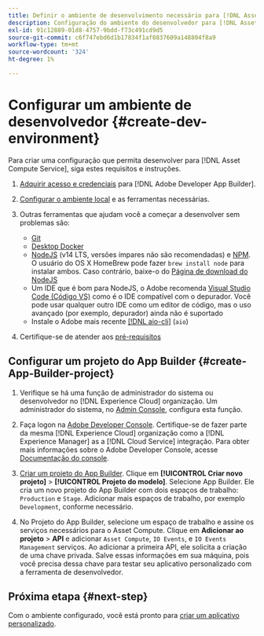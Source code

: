 ```yaml
---
title: Definir o ambiente de desenvolvimento necessário para [!DNL Asset Compute Service]
description: Configuração do ambiente do desenvolvedor para [!DNL Asset Compute Service] para começar a criar e testar o código personalizado.
exl-id: 91c12889-01d8-4757-9bdd-f73c491cd9d5
source-git-commit: c6f747ebd6d1b17834f1af0837609a148804f8a9
workflow-type: tm+mt
source-wordcount: '324'
ht-degree: 1%

---
```


# Configurar um ambiente de desenvolvedor {#create-dev-environment}

Para criar uma configuração que permita desenvolver para [!DNL Asset Compute Service], siga estes requisitos e instruções.

1. [Adquirir acesso e credenciais](https://developer.adobe.com/app-builder/docs/getting_started/#acquire-access-and-credentials) para [!DNL Adobe Developer App Builder].

1. [Configurar o ambiente local](https://developer.adobe.com/app-builder/docs/getting_started/#local-environment-set-up) e as ferramentas necessárias.

1. Outras ferramentas que ajudam você a começar a desenvolver sem problemas são:

   * [Git](https://git-scm.com/)
   * [Desktop Docker](https://www.docker.com/get-started)
   * [NodeJS](https://nodejs.org) (v14 LTS, versões ímpares não são recomendadas) e [NPM](https://www.npmjs.com). O usuário do OS X HomeBrew pode fazer `brew install node` para instalar ambos. Caso contrário, baixe-o do [Página de download do NodeJS](https://nodejs.org/en/)
   * Um IDE que é bom para NodeJS, o Adobe recomenda [Visual Studio Code (Código VS)](https://code.visualstudio.com) como é o IDE compatível com o depurador. Você pode usar qualquer outro IDE como um editor de código, mas o uso avançado (por exemplo, depurador) ainda não é suportado
   * Instale o Adobe mais recente [[!DNL aio-cli]](https://github.com/adobe/aio-cli) (`aio`)
   <!-- - install using `npm install -g @adobe/aio-cli@7.1.0` -->

1. Certifique-se de atender aos [pré-requisitos](/help/using/understand-extensibility.md#prerequisites-and-provisioning)

<!--
>[!NOTE]
>
>For now, use [!DNL Adobe I/O] CLI v7.1.0 of and do not use [!DNL Adobe I/O] CLI v8.
-->

## Configurar um projeto do App Builder {#create-App-Builder-project}

1. Verifique se há uma função de administrador do sistema ou desenvolvedor no [!DNL Experience Cloud] organização. Um administrador do sistema, no [Admin Console](https://adminconsole.adobe.com/overview), configura esta função.

1. Faça logon na [Adobe Developer Console](https://developer.adobe.com/console/user/servicesandapis). Certifique-se de fazer parte da mesma [!DNL Experience Cloud] organização como a [!DNL Experience Manager] as a [!DNL Cloud Service] integração. Para obter mais informações sobre o Adobe Developer Console, acesse [Documentação do console](https://developer.adobe.com/developer-console/docs/guides/).

1. [Criar um projeto do App Builder](https://developer.adobe.com/app-builder/docs/getting_started/first_app/). Clique em **[!UICONTROL Criar novo projeto]** > **[!UICONTROL Projeto do modelo]**. Selecione App Builder. Ele cria um novo projeto do App Builder com dois espaços de trabalho: `Production` e `Stage`. Adicionar mais espaços de trabalho, por exemplo `Development`, conforme necessário.

1. No Projeto do App Builder, selecione um espaço de trabalho e assine os serviços necessários para o Asset Compute. Clique em **Adicionar ao projeto** > **API** e adicionar `Asset Compute`, `IO Events`, e `IO Events Management` serviços. Ao adicionar a primeira API, ele solicita a criação de uma chave privada. Salve essas informações em sua máquina, pois você precisa dessa chave para testar seu aplicativo personalizado com a ferramenta de desenvolvedor.

## Próxima etapa {#next-step}

Com o ambiente configurado, você está pronto para [criar um aplicativo personalizado](develop-custom-application.md).

<!-- More ideas:
 
* Any steps in the beginning that lead to gotchas later should be called out for caution? For example,
  * don't change some defaults initially
  * know risks when deviating from standard path
  * naming conventions to follow
  * Retrieve and format credentials (YAML file details)

TBD: When aio-cli v8 bugs are resolved, update the AIO CLI install command to remove v7.x reference and instruct users to use the latest version. See CQDOC-18346.

-->

